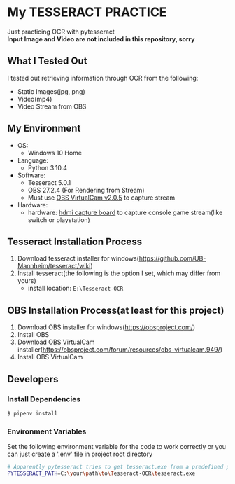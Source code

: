 # My TESSERACT PRACTICE

Just practicing OCR with pytesseract  
**Input Image and Video are not included in this repository, sorry**

## What I Tested Out

I tested out retrieving information through OCR from the following:

- Static Images(jpg, png)
- Video(mp4)
- Video Stream from OBS

## My Environment

- OS:
  - Windows 10 Home
- Language:
  - Python 3.10.4
- Software:
  - Tesseract 5.0.1
  - OBS 27.2.4 (For Rendering from Stream)
  - Must use [OBS VirtualCam v2.0.5](https://obsproject.com/forum/resources/obs-virtualcam.949/) to capture stream
- Hardware:
  - hardware: [hdmi capture board](https://www.amazon.co.jp/gp/product/B089GZ4N48) to capture console game stream(like switch or playstation)

## Tesseract Installation Process

1. Download tesseract installer for windows(https://github.com/UB-Mannheim/tesseract/wiki)
1. Install tesseract(the following is the option I set, which may differ from yours)
   - install location: `E:\Tesseract-OCR`

## OBS Installation Process(at least for this project)

1. Download OBS installer for windows(https://obsproject.com/)
1. Install OBS
1. Download OBS VirtualCam installer(https://obsproject.com/forum/resources/obs-virtualcam.949/)
1. Install OBS VirtualCam

## Developers

### Install Dependencies

```sh
$ pipenv install
```

### Environment Variables

Set the following environment variable for the code to work correctly
or you can just create a '.env' file in project root directory

```sh
# Apparently pytesseract tries to get tesseract.exe from a predefined path, and if you placed it somewhere else, the code will result in an error unless you define it like so
PYTESSERACT_PATH=C:\your\path\to\Tesseract-OCR\tesseract.exe
```
